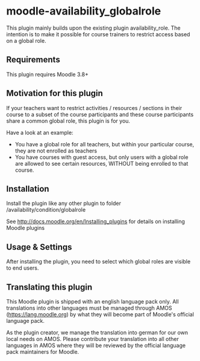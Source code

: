 moodle-availability_globalrole
========================

This plugin mainly builds upon the existing plugin availability_role. The intention is to make it possible for course trainers to restrict access based on a global role.


Requirements
------------

This plugin requires Moodle 3.8+


Motivation for this plugin
--------------------------

If your teachers want to restrict activities / resources / sections in their course to a subset of the course participants and these course participants share a common global role, this plugin is for you.

Have a look at an example:

* You have a global role for all teachers, but within your particular course, they are not enrolled as teachers
* You have courses with guest access, but only users with a global role are allowed to see certain resources, WITHOUT being enrolled to that course.


Installation
------------

Install the plugin like any other plugin to folder
/availability/condition/globalrole

See http://docs.moodle.org/en/Installing_plugins for details on installing Moodle plugins


Usage & Settings
----------------

After installing the plugin, you need to select which global roles are visible to end users.


Translating this plugin
-----------------------

This Moodle plugin is shipped with an english language pack only. All translations into other languages must be managed through AMOS (https://lang.moodle.org) by what they will become part of Moodle's official language pack.

As the plugin creator, we manage the translation into german for our own local needs on AMOS. Please contribute your translation into all other languages in AMOS where they will be reviewed by the official language pack maintainers for Moodle.
